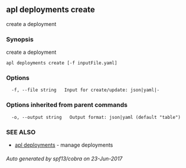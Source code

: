 ## apl deployments create

create a deployment

### Synopsis


create a deployment

```
apl deployments create [-f inputFile.yaml]
```

### Options

```
  -f, --file string   Input for create/update: json|yaml|-
```

### Options inherited from parent commands

```
  -o, --output string   Output format: json|yaml (default "table")
```

### SEE ALSO
* [apl deployments](apl_deployments.md)	 - manage deployments

###### Auto generated by spf13/cobra on 23-Jun-2017
